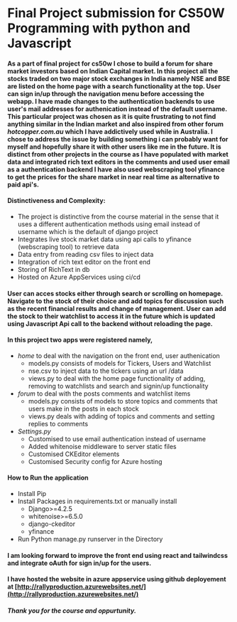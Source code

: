 # Final Project submission for CS50W Programming with python and Javascript

#### As a part of final project for cs50w I chose to build a forum for share market investors based on Indian Capital market. In this project all the stocks traded on two major stock exchanges in India namely NSE and BSE are listed on the home page with a search functionality at the top. User can sign in/up through the navigation menu before accessing the webapp. I have made changes to the authentication backends to use user's mail addresses for authenication instead of the default username. This particular project was chosen as it is quite frustrating to not find anything similar in the Indian market and also inspired from other forum *hotcopper.com.au* which I have addictively used while in Australia. I chose to address the issue by building something i can probably want for myself and hopefully share it with other users like me in the future. It is distinct from other projects in the course as I have populated with market data and integrated rich text editors in the comments and used user email as a authentication backend I have also used webscraping tool yfinance to get the prices for the share market in near real time as alternative to paid api's.  

#### Distinctiveness and Complexity:
- The project is distinctive from the course material in the sense that it uses a different authentication methods using email instead of username which is the default of django project
- Integrates live stock market data using api calls to yfinance (webscraping tool) to retrieve data
- Data entry from reading csv files to inject data 
- Integration of rich text editor on the front end
- Storing of RichText in db
- Hosted on Azure AppServices using ci/cd





#### User can acces stocks either through search or scrolling on homepage. Navigate to the stock of their choice and add topics for discussion such as the recent financial results and change of management. User can add the stock to their watchlist to access it in the future which is updated using Javascript Api call to the backend without reloading the page. 

#### In this project two apps were registered namely,
- *home* to deal with the navigation on the front end, user authenication 
    - models.py consists of models for Tickers, Users and Watchlist
    - nse.csv to inject data to the tickers using an url /data
    - views.py to deal with the home page functionality of adding, removing to watchlists and search and signin/up functionality 
- *forum* to deal with the posts comments and watchlist items
    - models.py consists of models to store topics and comments that users make in the posts in each stock
    - views.py deals with adding of topics and comments and setting replies to comments
- *Settings.py*
    - Customised to use email authentication instead of  username
    - Added whitenoise middleware to server static files
    - Customised CKEditor elements 
    - Customised Security config for Azure hosting

#### How to Run the application
- Install Pip
- Install Packages in requirements.txt or manually install
   - Django>=4.2.5
   - whitenoise>=6.5.0
   - django-ckeditor
   - yfinance
- Run Python manage.py runserver in the Directory

#### I am looking forward to improve the front end using react and tailwindcss and integrate oAuth for sign in/up for the users. 
#### I have hosted the website in azure appservice using github deployement at [http://rallyproduction.azurewebsites.net/](http://rallyproduction.azurewebsites.net/)

##### Thank you for the course and oppurtunity. 
